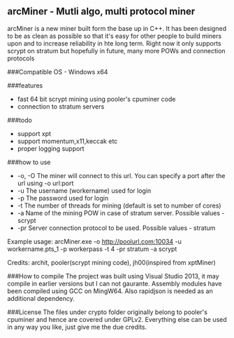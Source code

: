 ## arcMiner - Mutli algo, multi protocol miner

arcMiner is a new miner built form the base up in C++. It has been designed to be as clean as possible so that it's easy for other people to build miners upon and to increase reliability in hte long term. Right now it only supports scrypt on stratum but hopefully in future, many more POWs and connection protocols

###Compatible OS - Windows x64

###features
- fast 64 bit scrypt mining using pooler's cpuminer code
- connection to stratum servers

###todo
- support xpt
- support momentum,x11,keccak etc
- proper logging support

###how to use
- -o, -O                        The miner will connect to this url. You can specify a port after the url using -o url:port
- -u                            The username (workername) used for login
- -p   							The password used for login
- -t <num>                      The number of threads for mining (default is set to number of cores)
-  -a <algo>                     Name of the mining POW in case of stratum server. Possible values - scrypt
- -pr <protocol>                Server connection protocol to be used. Possible values - stratum

Example usage:
	arcMiner.exe -o http://poolurl.com:10034 -u workername.pts_1 -p workerpass -t 4 -pr stratum -a scrypt

Credits: archit, pooler(scrypt mining code), jh00(inspired from xptMiner)

###How to compile
The project was built using Visual Studio 2013, it may compile in earlier versions but I can not gaurante. Assembly modules have been compiled using GCC on MingW64. Also rapidjson is needed as an additional dependency.

###License
The files under crypto folder originally belong to pooler's cpuminer and hence are covered under GPLv2. Everything else can be used in any way you like, just give me the due credits. 







